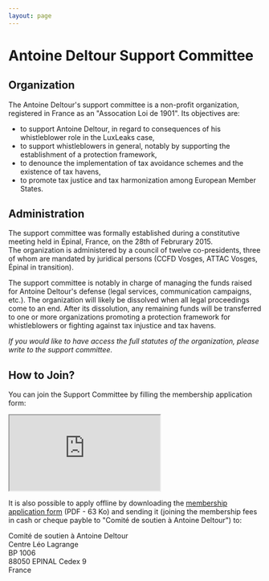 ```yaml
---
layout: page
---
```

# Antoine&nbsp;Deltour Support Committee

## Organization

The Antoine Deltour's support committee is a non-profit organization, registered in France as an "Assocation Loi de 1901". Its objectives are:

 - to support Antoine Deltour, in regard to consequences of his whistleblower role in the LuxLeaks case,
 - to support whistleblowers in general, notably by supporting the establishment of a protection framework,
 - to denounce the implementation of tax avoidance schemes and the existence of tax havens,
 - to promote tax justice and tax harmonization among European Member States.

## Administration

The support committee was formally established during a constitutive meeting held in Épinal, France, on the 28th of Februrary 2015.  
The organization is administered by a council of twelve co-presidents, three of whom are mandated by juridical persons (CCFD Vosges, ATTAC Vosges, Épinal in transition).

The support committee is notably in charge of managing the funds raised for Antoine Deltour's defense (legal services, communication campaigns, etc.). The organization will likely be dissolved when all legal proceedings come to an end. After its dissolution, any remaining funds will be transferred to one or more organizations promoting a protection framework for whistleblowers or fighting against tax injustice and tax havens.

_If you would like to have access the full statutes of the organization, please write to the support committee._

## How to Join?

You can join the Support Committee by filling the membership application form:

<iframe id="haWidget" class="helloasso" src="https://www.helloasso.com/associations/comite-de-soutien-a-antoine-deltour/adhesions/adhesion-au-comite-de-soutien-d-antoine-deltour/widget" ></iframe>

It is also possible to apply offline by downloading the [membership application form](/docs/asso/application-form.pdf) (PDF <i class="fa fa-file-pdf-o"></i> - 63 Ko) and sending it (joining the membership fees in cash or cheque payble to "Comité de soutien à Antoine Deltour") to:

Comité de soutien à Antoine Deltour  
Centre Léo Lagrange  
BP 1006  
88050 EPINAL Cedex 9  
France
